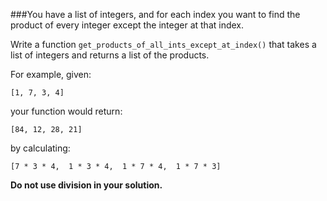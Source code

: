 ###You have a list of integers, and for each index you want to find the product of every integer except the integer at that index.

Write a function `get_products_of_all_ints_except_at_index()` that takes a list of integers and returns a list of the products.

For example, given:

	[1, 7, 3, 4]

your function would return:

	[84, 12, 28, 21]

by calculating:

	[7 * 3 * 4,  1 * 3 * 4,  1 * 7 * 4,  1 * 7 * 3]

**Do not use division in your solution.**